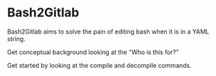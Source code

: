 # Bash2Gitlab

Bash2Gitlab aims to solve the pain of editing bash when it is in a YAML string.

Get conceptual background looking at the "Who is this for?"

Get started by looking at the compile and decompile commands.
